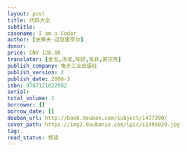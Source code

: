 ```yaml
---
layout: post
title: 代码大全
subtitle: 
casename: I am a Coder
author: [史蒂夫·迈克康奈尔]
donor: 
price: CNY 128.00
translator: [金戈,汤凌,陈硕,张菲,裘宗燕]
publish_company: 电子工业出版社
publish_version: 2
publish_date: 2006-3
isbn: 9787121022982
serial: 
total_volume: 1
borrower: []
borrow_date: []
douban_url: http://book.douban.com/subject/1477390/
cover_path: https://img2.doubanio.com/lpic/s1495029.jpg
tag: 
read_status: 想读
---
```

